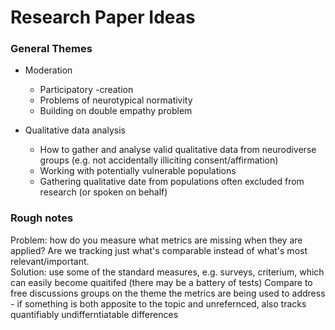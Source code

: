 # Research Paper Ideas 

### General Themes

* Moderation
	* Participatory -creation
	* Problems of neurotypical normativity
	* Building on double empathy problem 

 * Qualitative data analysis
 	* How to gather and analyse valid qualitative data from neurodiverse groups (e.g. not accidentally illiciting consent/affirmation)
 	* Working with potentially vulnerable populations
 	* Gathering qualitative date from populations often excluded from research (or spoken on behalf)

### Rough notes

Problem: how do you measure what metrics are missing when they are applied?
Are we tracking just what's comparable instead of what's most relevant/important.  
	Solution: use some of the standard measures, e.g. surveys, criterium, which can easily become quaitifed (there may be a battery of tests) 
	Compare to free discussions groups on the theme the metrics are being used to address - if something is both apposite to the topic and unrefernced, 
	also tracks quantifiably undifferntiatable differences
